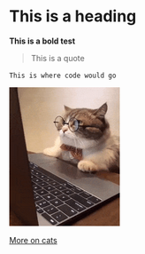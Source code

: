 # This is a heading

**This is a bold test**

> This is a quote

```
This is where code would go
```

![This is an image of a cat](computercat.gif)

[More on cats](factsoncats.md)